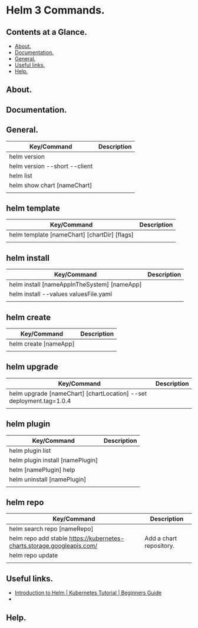 # Helm 3 Commands.





## Contents at a Glance.
* [About.](#about)
* [Documentation.](#documentation)
* [General.](#general)  
* [Useful links.](#useful-links)  
* [Help.](#help)





## About.





## Documentation.





## General.

| Key/Command                                                                         | Description                                                                                                        |
| ----------------------------------------------------------------------------------- | ------------------------------------------------------------------------------------------------------------------ |
| helm version                                                                        |                                                                                                                    |
| helm version --short --client                                                       |                                                                                                                    |
| helm list                                                                           |                                                                                                                    |
| helm show chart [nameChart]                                                         |                                                                                                                    |
|                                                                                     |                                                                                                                    |





## helm template

| Key/Command                                                                         | Description                                                                                                        |
| ----------------------------------------------------------------------------------- | ------------------------------------------------------------------------------------------------------------------ |
| helm template [nameChart] [chartDir] [flags]                                        |                                                                                                                    |
|                                                                                     |                                                                                                                    |





## helm install

| Key/Command                                                                         | Description                                                                                                        |
| ----------------------------------------------------------------------------------- | ------------------------------------------------------------------------------------------------------------------ |
| helm install [nameAppInTheSystem] [nameApp]                                         |                                                                                                                    |
| helm install --values valuesFile.yaml                                               |                                                                                                                    |
|                                                                                     |                                                                                                                    |





## helm create

| Key/Command                                                                         | Description                                                                                                        |
| ----------------------------------------------------------------------------------- | ------------------------------------------------------------------------------------------------------------------ |
| helm create [nameApp]                                                               |                                                                                                                    |
|                                                                                     |                                                                                                                    |





## helm upgrade

| Key/Command                                                                         | Description                                                                                                        |
| ----------------------------------------------------------------------------------- | ------------------------------------------------------------------------------------------------------------------ |
| helm upgrade [nameChart] [chartLocation] --set deployment.tag=1.0.4                 |                                                                                                                    |
|                                                                                     |                                                                                                                    |





## helm plugin

| Key/Command                                                                         | Description                                                                                                        |
| ----------------------------------------------------------------------------------- | ------------------------------------------------------------------------------------------------------------------ |
| helm plugin list                                                                    |                                                                                                                    |
| helm plugin install [namePlugin]                                                    |                                                                                                                    |
| helm [namePlugin] help                                                              |                                                                                                                    |
| helm uninstall [namePlugin]                                                         |                                                                                                                    |
|                                                                                     |                                                                                                                    |





## helm repo

| Key/Command                                                                         | Description                                                                                                        |
| ----------------------------------------------------------------------------------- | ------------------------------------------------------------------------------------------------------------------ |
| helm search repo [nameRepo]                                                         |                                                                                                                    |
| helm repo add stable https://kubernetes-charts.storage.googleapis.com/              | Add a chart repository.                                                                                            |
| helm repo update                                                                    |                                                                                                                    |
|                                                                                     |                                                                                                                    |





## Useful links.
* [Introduction to Helm | Kubernetes Tutorial | Beginners Guide](https://www.youtube.com/watch?v=5_J7RWLLVeQ)
* []()





## Help.